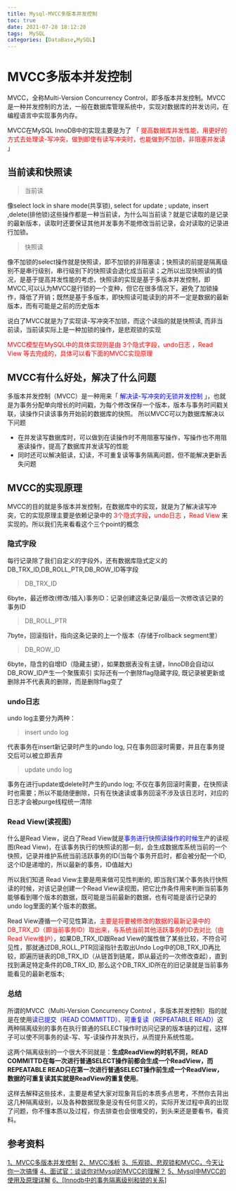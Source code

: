 ```yaml
---
title: Mysql-MVCC多版本并发控制
toc: true
date: 2021-07-28 18:12:28
tags:  MySQL
categories: [DataBase,MySQL]
---
```


# MVCC多版本并发控制


MVCC，全称Multi-Version Concurrency Control，即多版本并发控制。MVCC是一种并发控制的方法，一般在数据库管理系统中，实现对数据库的并发访问，在编程语言中实现事务内存。

MVCC在MySQL InnoDB中的实现主要是为了 「<font color=red> 提高数据库并发性能，用更好的方式去处理读-写冲突，做到即使有读写冲突时，也能做到不加锁，非阻塞并发读 </font>」

## 当前读和快照读


> 当前读

像select lock in share mode(共享锁), select for update ; update, insert ,delete(排他锁)这些操作都是一种当前读，为什么叫当前读？就是它读取的是记录的最新版本，读取时还要保证其他并发事务不能修改当前记录，会对读取的记录进行加锁。

> 快照读

像不加锁的select操作就是快照读，即不加锁的非阻塞读；快照读的前提是隔离级别不是串行级别，串行级别下的快照读会退化成当前读；之所以出现快照读的情况，是基于提高并发性能的考虑，快照读的实现是基于多版本并发控制，即MVCC,可以认为MVCC是行锁的一个变种，但它在很多情况下，避免了加锁操作，降低了开销；既然是基于多版本，即快照读可能读到的并不一定是数据的最新版本，而有可能是之前的历史版本

说白了MVCC就是为了实现读-写冲突不加锁，而这个读指的就是快照读, 而非当前读，当前读实际上是一种加锁的操作，是悲观锁的实现

<font color=red >MVCC模型在MySQL中的具体实现则是由 3个隐式字段，undo日志 ，Read View 等去完成的，具体可以看下面的MVCC实现原理</font>

## MVCC有什么好处，解决了什么问题
多版本并发控制（MVCC）是一种用来「 <font color=blue>解决读-写冲突的无锁并发控制</font> 」，也就是为事务分配单向增长的时间戳，为每个修改保存一个版本，版本与事务时间戳关联，读操作只读该事务开始前的数据库的快照。 所以MVCC可以为数据库解决以下问题

- 在并发读写数据库时，可以做到在读操作时不用阻塞写操作，写操作也不用阻塞读操作，提高了数据库并发读写的性能
- 同时还可以解决脏读，幻读，不可重复读等事务隔离问题，但不能解决更新丢失问题


## MVCC的实现原理

MVCC的目的就是多版本并发控制，在数据库中的实现，就是为了解决读写冲突，它的实现原理主要是依赖记录中的  <font color=red>3个隐式字段</font>，<font color=red>undo日志</font> ，<font color=red>Read View</font> 来实现的。所以我们先来看看这个三个point的概念

### 隐式字段

每行记录除了我们自定义的字段外，还有数据库隐式定义的DB_TRX_ID,DB_ROLL_PTR,DB_ROW_ID等字段

> DB_TRX_ID

6byte，最近修改(修改/插入)事务ID：记录创建这条记录/最后一次修改该记录的事务ID

> DB_ROLL_PTR

7byte，回滚指针，指向这条记录的上一个版本（存储于rollback segment里）

> DB_ROW_ID

6byte，隐含的自增ID（隐藏主键），如果数据表没有主键，InnoDB会自动以DB_ROW_ID产生一个聚簇索引
实际还有一个删除flag隐藏字段, 既记录被更新或删除并不代表真的删除，而是删除flag变了


### undo日志
undo log主要分为两种：

> insert undo log

代表事务在insert新记录时产生的undo log, 只在事务回滚时需要，并且在事务提交后可以被立即丢弃

> update undo log

事务在进行update或delete时产生的undo log; 不仅在事务回滚时需要，在快照读时也需要；所以不能随便删除，只有在快速读或事务回滚不涉及该日志时，对应的日志才会被purge线程统一清除

### Read View(读视图)


什么是Read View，说白了Read View就是<font color=blue>事务进行快照读操作的时候</font>生产的读视图(Read View)，在该事务执行的快照读的那一刻，会生成数据库系统当前的一个快照，记录并维护系统当前活跃事务的ID(当每个事务开启时，都会被分配一个ID, 这个ID是递增的，所以最新的事务，ID值越大)

所以我们知道 Read View主要是用来做可见性判断的, 即当我们某个事务执行快照读的时候，对该记录创建一个Read View读视图，把它比作条件用来判断当前事务能够看到哪个版本的数据，既可能是当前最新的数据，也有可能是该行记录的undo log里面的某个版本的数据。

Read View遵循一个可见性算法，<font color=red>主要是将要被修改的数据的最新记录中的DB_TRX_ID（即当前事务ID）取出来，与系统当前其他活跃事务的ID去对比（由Read View维护）</font>，如果DB_TRX_ID跟Read View的属性做了某些比较，不符合可见性，那就通过DB_ROLL_PTR回滚指针去取出Undo Log中的DB_TRX_ID再比较，即遍历链表的DB_TRX_ID（从链首到链尾，即从最近的一次修改查起），直到找到满足特定条件的DB_TRX_ID, 那么这个DB_TRX_ID所在的旧记录就是当前事务能看见的最新老版本;


### 总结
所谓的MVCC（Multi-Version Concurrency Control ，多版本并发控制）指的就是在使用<font color=blue>读已提交（READ COMMITTD）</font>、<font color=blue>可重复读（REPEATABLE READ）</font>这两种隔离级别的事务在执行普通的SELECT操作时访问记录的版本链的过程，这样子可以使不同事务的读-写、写-读操作并发执行，从而提升系统性能。

这两个隔离级别的一个很大不同就是：**生成ReadView的时机不同，READ COMMITTD在每一次进行普通SELECT操作前都会生成一个ReadView，而REPEATABLE READ只在第一次进行普通SELECT操作前生成一个ReadView，数据的可重复读其实就是ReadView的重复使用**。

这样去解释这些技术，主要是希望大家对现象背后的本质多点思考，不然你去背出这几种隔离级别，以及各种数据现象是没有任何意义的，实际开发过程中真的出现了问题，你不懂本质以及过程，你去排查也会很难受的，到头来还是要看书，看资料。

## 参考资料
[1、MVCC多版本并发控制](https://www.jianshu.com/p/8845ddca3b23)
[2、MVCC浅析](https://blog.csdn.net/chosen0ne/article/details/18093187)
[3、乐观锁、悲观锁和MVCC，今天让你一次搞懂](https://database.51cto.com/art/202010/629317.htm)
[4、面试官：谈谈你对Mysql的MVCC的理解？](https://baijiahao.baidu.com/s?id=1629409989970483292&wfr=spider&for=pc)
[5、Mysql中MVCC的使用及原理详解](https://www.cnblogs.com/shujiying/p/11347632.html)
[6、[Innodb中的事务隔离级别和锁的关系]](https://tech.meituan.com/2014/08/20/innodb-lock.html)